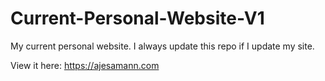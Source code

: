 # Current-Personal-Website-V1
My current personal website. I always update this repo if I update my site. 

View it here: https://ajesamann.com
